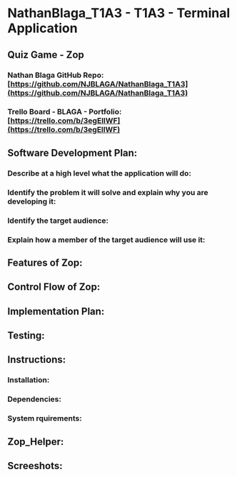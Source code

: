 # **NathanBlaga_T1A3 - T1A3 - Terminal Application**

## **Quiz Game - Zop**

### **Nathan Blaga GitHub Repo:** [https://github.com/NJBLAGA/NathanBlaga_T1A3](https://github.com/NJBLAGA/NathanBlaga_T1A3)

### **Trello Board - BLAGA - Portfolio:** [https://trello.com/b/3egElIWF](https://trello.com/b/3egElIWF)

## **Software Development Plan:**

### **Describe at a high level what the application will do:**

### **Identify the problem it will solve and explain why you are developing it:**

### **Identify the target audience:**

### **Explain how a member of the target audience will use it:**

## **Features of Zop:**

## **Control Flow of Zop:**

## **Implementation Plan:**

## **Testing:**

## **Instructions:**

### **Installation:**

### **Dependencies:**

### **System rquirements:**

## **Zop_Helper:**

## **Screeshots:**
